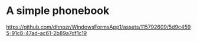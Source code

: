 # A simple phonebook

https://github.com/dhnozr/WindowsFormsApp1/assets/115792609/5d9c4595-91c8-47ad-ac61-2b89a7df1c19


